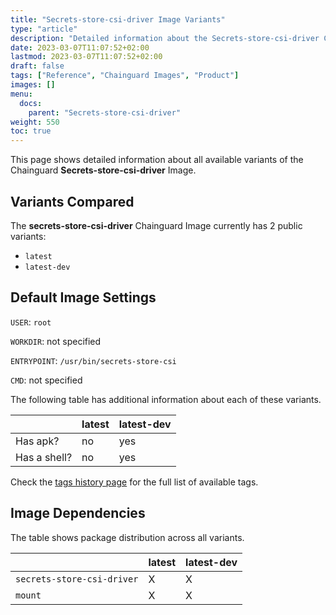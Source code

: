 ```yaml
---
title: "Secrets-store-csi-driver Image Variants"
type: "article"
description: "Detailed information about the Secrets-store-csi-driver Chainguard Image variants"
date: 2023-03-07T11:07:52+02:00
lastmod: 2023-03-07T11:07:52+02:00
draft: false
tags: ["Reference", "Chainguard Images", "Product"]
images: []
menu:
  docs:
    parent: "Secrets-store-csi-driver"
weight: 550
toc: true
---
```


This page shows detailed information about all available variants of the Chainguard **Secrets-store-csi-driver** Image.

## Variants Compared
The **secrets-store-csi-driver** Chainguard Image currently has 2 public variants: 

- `latest`
- `latest-dev`

## Default Image Settings
`USER`:		`root`

`WORKDIR`:	not specified

`ENTRYPOINT`:	`/usr/bin/secrets-store-csi`

`CMD`:		not specified

The following table has additional information about each of these variants.

|              | latest | latest-dev |
|--------------|--------|------------|
| Has apk?     | no     | yes        |
| Has a shell? | no     | yes        |

Check the [tags history page](/chainguard/chainguard-images/reference/secrets-store-csi-driver/tags_history/) for the full list of available tags.
## Image Dependencies
The table shows package distribution across all variants.

|                            | latest | latest-dev |
|----------------------------|--------|------------|
| `secrets-store-csi-driver` | X      | X          |
| `mount`                    | X      | X          |
